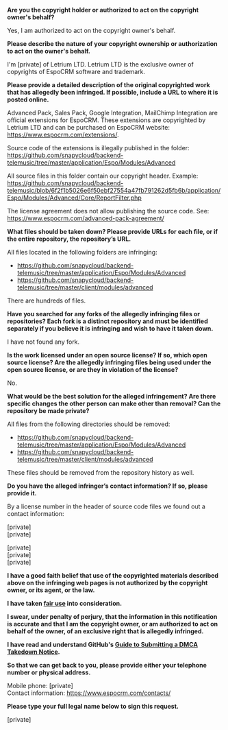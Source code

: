 **Are you the copyright holder or authorized to act on the copyright owner's behalf?**

Yes, I am authorized to act on the copyright owner's behalf.

**Please describe the nature of your copyright ownership or authorization to act on the owner's behalf.**

I'm [private] of Letrium LTD. Letrium LTD is the exclusive owner of copyrights of EspoCRM software and trademark.

**Please provide a detailed description of the original copyrighted work that has allegedly been infringed. If possible, include a URL to where it is posted online.**

Advanced Pack, Sales Pack, Google Integration, MailChimp Integration are official extensions for EspoCRM. These extensions are copyrighted by Letrium LTD and can be purchased on EspoCRM website: https://www.espocrm.com/extensions/.

Source code of the extensions is illegally published in the folder: https://github.com/snapycloud/backend-telemusic/tree/master/application/Espo/Modules/Advanced

All source files in this folder contain our copyright header. Example: https://github.com/snapycloud/backend-telemusic/blob/6f2f1b5026e6f50ebf27554a47fb791262d5fb6b/application/Espo/Modules/Advanced/Core/ReportFilter.php

The license agreement does not allow publishing the source code. See: https://www.espocrm.com/advanced-pack-agreement/

**What files should be taken down? Please provide URLs for each file, or if the entire repository, the repository’s URL.**

All files located in the following folders are infringing:

* https://github.com/snapycloud/backend-telemusic/tree/master/application/Espo/Modules/Advanced  
* https://github.com/snapycloud/backend-telemusic/tree/master/client/modules/advanced

There are hundreds of files.

**Have you searched for any forks of the allegedly infringing files or repositories? Each fork is a distinct repository and must be identified separately if you believe it is infringing and wish to have it taken down.**

I have not found any fork.

**Is the work licensed under an open source license? If so, which open source license? Are the allegedly infringing files being used under the open source license, or are they in violation of the license?**

No.

**What would be the best solution for the alleged infringement? Are there specific changes the other person can make other than removal? Can the repository be made private?**

All files from the following directories should be removed:

* https://github.com/snapycloud/backend-telemusic/tree/master/application/Espo/Modules/Advanced  
* https://github.com/snapycloud/backend-telemusic/tree/master/client/modules/advanced

These files should be removed from the repository history as well.

**Do you have the alleged infringer’s contact information? If so, please provide it.**

By a license number in the header of source code files we found out a contact information:

[private]  
[private]

[private]  
[private]  
[private]

**I have a good faith belief that use of the copyrighted materials described above on the infringing web pages is not authorized by the copyright owner, or its agent, or the law.**

**I have taken <a href="https://www.lumendatabase.org/topics/22">fair use</a> into consideration.**

**I swear, under penalty of perjury, that the information in this notification is accurate and that I am the copyright owner, or am authorized to act on behalf of the owner, of an exclusive right that is allegedly infringed.**

**I have read and understand GitHub's <a href="https://docs.github.com/articles/guide-to-submitting-a-dmca-takedown-notice/">Guide to Submitting a DMCA Takedown Notice</a>.**

**So that we can get back to you, please provide either your telephone number or physical address.**

Mobile phone: [private]  
Contact information: https://www.espocrm.com/contacts/

**Please type your full legal name below to sign this request.**

[private]
